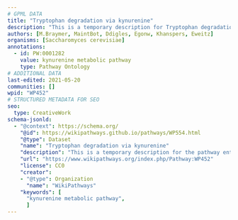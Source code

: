 ```yaml
---
# GPML DATA
title: "Tryptophan degradation via kynurenine"
description: "This is a temporary description for Tryptophan degradation via kynurenine"
authors: [M.Braymer, MaintBot, Ddigles, Egonw, Khanspers, Eweitz]
organisms: [Saccharomyces cerevisiae]
annotations:
  - id: PW:0001282
    value: kynurenine metabolic pathway
    type: Pathway Ontology
# ADDITIONAL DATA
last-edited: 2021-05-20
communities: []
wpid: "WP452"
# STRUCTURED METADATA FOR SEO
seo:
  type: CreativeWork
schema-jsonld:
  - "@context": https://schema.org/
    "@id": https://wikipathways.github.io/pathways/WP554.html
    "@type": Dataset
    "name": "Tryptophan degradation via kynurenine"
    "description": "This is a temporary description for the pathway entitled: Tryptophan degradation via kynurenine"
    "url": "https://www.wikipathways.org/index.php/Pathway:WP452"
    "license": CC0
    "creator":
    - "@type": Organization
      "name": "WikiPathways"
    "keywords": [
      "kynurenine metabolic pathway",
      ]
---
```

